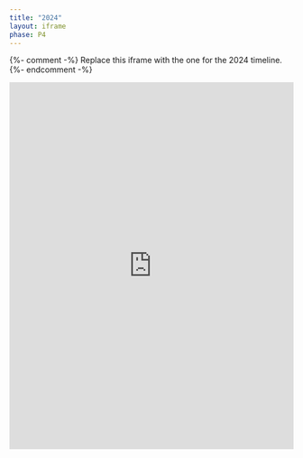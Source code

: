 ```yaml
---
title: "2024"
layout: iframe
phase: P4
---
```

{%- comment -%} Replace this iframe with the one for the 2024 timeline. {%- endcomment -%}
<iframe src="https://cdn.knightlab.com/libs/timeline3/latest/embed/index.html?source=1xuY4upIooEeszZ_lCmeNx24eSFWe0rHe9ZdqH2xqVNk&font=Default&lang=en&initial_zoom=2&height=650" width="100%" height="650" frameborder="0"></iframe>
